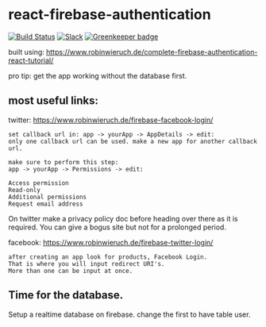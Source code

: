 # react-firebase-authentication

[![Build Status](https://travis-ci.org/the-road-to-react-with-firebase/react-firebase-authentication.svg?branch=master)](https://travis-ci.org/the-road-to-react-with-firebase/react-firebase-authentication) [![Slack](https://slack-the-road-to-learn-react.wieruch.com/badge.svg)](https://slack-the-road-to-learn-react.wieruch.com/) [![Greenkeeper badge](https://badges.greenkeeper.io/the-road-to-react-with-firebase/react-firebase-authentication.svg)](https://greenkeeper.io/)

built using: https://www.robinwieruch.de/complete-firebase-authentication-react-tutorial/

pro tip: get the app working without the database first.

## most useful links: 
twitter: https://www.robinwieruch.de/firebase-facebook-login/
```
set callback url in: app -> yourApp -> AppDetails -> edit: 
only one callback url can be used. make a new app for another callback url.
 
make sure to perform this step: 
app -> yourApp -> Permissions -> edit: 

Access permission
Read-only
Additional permissions
Request email address
```

On twitter make a privacy policy doc before heading over there as it is required. You can give a bogus site but not for a prolonged period.

facebook: https://www.robinwieruch.de/firebase-twitter-login/
```
after creating an app look for products, Facebook Login.
That is where you will input redirect URI's.
More than one can be input at once.
```


## Time for the database.
Setup a realtime database on firebase. change the first to have table user.

